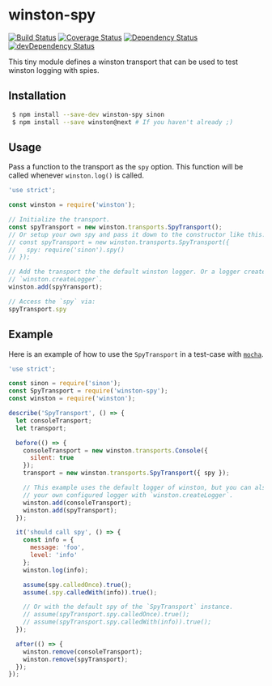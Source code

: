 # winston-spy

[![Build Status][travis-image]][travis-url]
[![Coverage Status][coverage-image]][coverage-url]
[![Dependency Status][david-image]][david-url]
[![devDependency Status][dev-david-image]][dev-david-url]

[travis-url]: https://travis-ci.org/ChrisAlderson/winston-spy
[travis-image]: https://travis-ci.org/ChrisAlderson/winston-spy.svg?branch=master
[coverage-url]: https://coveralls.io/github/ChrisAlderson/winston-spy?branch=master
[coverage-image]: https://coveralls.io/repos/github/ChrisAlderson/winston-spy/badge.svg?branch=master
[david-url]: https://david-dm.org/ChrisAlderson/winston-spy
[david-image]: https://david-dm.org/ChrisAlderson/winston-spy.svg
[dev-david-url]: https://david-dm.org/ChrisAlderson/winston-spy?type=dev
[dev-david-image]: https://david-dm.org/ChrisAlderson/winston-spy/dev-status.svg


This tiny module defines a winston transport that can be used to test winston
logging with spies.

## Installation

```bash
 $ npm install --save-dev winston-spy sinon
 $ npm install --save winston@next # If you haven't already ;)
```

## Usage

Pass a function to the transport as the `spy` option. This function will be
called whenever `winston.log()` is called.

```js
'use strict';

const winston = require('winston');

// Initialize the transport.
const spyTransport = new winston.transports.SpyTransport();
// Or setup your own spy and pass it down to the constructor like this:
// const spyTransport = new winston.transports.SpyTransport({
//   spy: require('sinon').spy()
// });

// Add the transport the the default winston logger. Or a logger created with
// `winston.createLogger`.
winston.add(spyYransport);

// Access the `spy` via:
spyTransport.spy
````

## Example

Here is an example of how to use the `SpyTransport` in a test-case with
[`mocha`](https://github.com/mochajs/mocha).

```js
'use strict';

const sinon = require('sinon');
const SpyTransport = require('winston-spy');
const winston = require('winston');

describe('SpyTransport', () => {
  let consoleTransport;
  let transport;

  before(() => {
    consoleTransport = new winston.transports.Console({
      silent: true
    });
    transport = new winston.transports.SpyTransport({ spy });

    // This example uses the default logger of winston, but you can also use
    // your own configured logger with `winston.createLogger`.
    winston.add(consoleTransport);
    winston.add(spyTransport);
  });

  it('should call spy', () => {
    const info = {
      message: 'foo',
      level: 'info'
    };
    winston.log(info);

    assume(spy.calledOnce).true();
    assume(.spy.calledWith(info)).true();

    // Or with the default spy of the `SpyTransport` instance.
    // assume(spyTransport.spy.calledOnce).true();
    // assume(spyTransport.spy.calledWith(info)).true();
  });

  after(() => {
    winston.remove(consoleTransport);
    winston.remove(spyTransport);
  });
});
```
